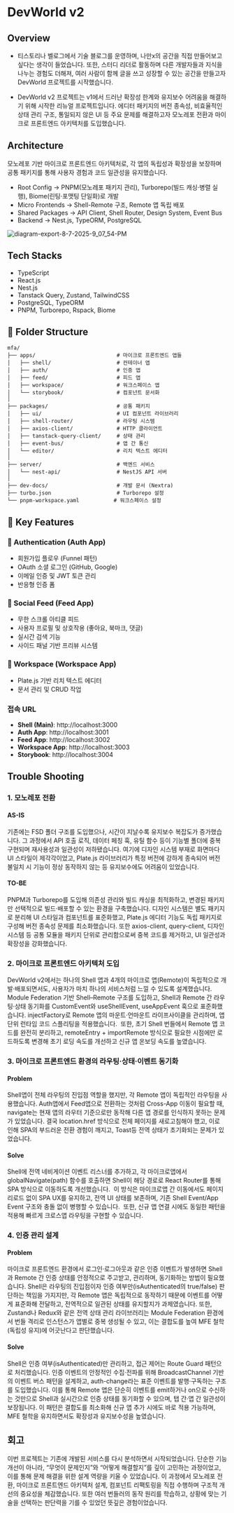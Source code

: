 # DevWorld v2

## Overview 
- 티스토리나 벨로그에서 기술 블로그를 운영하며, 나만x의 공간을 직접 만들어보고 싶다는 생각이 들었습니다. 또한, 스터디 리더로 활동하며 다른 개발자들과 지식을 나누는 경험도 더해져, 여러 사람이 함께 글을 쓰고 성장할 수 있는 공간을 만들고자 DevWorld 프로젝트를 시작했습니다. 

- DevWorld v2 프로젝트는 v1에서 드러난 확장성 한계와 유지보수 어려움을 해결하기 위해 시작한 리뉴얼 프로젝트입니다. 에디터 패키지의 버전 종속성, 비효율적인 상태 관리 구조, 통일되지 않은 UI 등 주요 문제를 해결하고자 모노레포 전환과 마이크로 프론트엔드 아키텍처를 도입했습니다.



## Architecture
모노레포 기반 마이크로 프론트엔드 아키텍처로, 각 앱의 독립성과 확장성을 보장하며 공통 패키지를 통해 사용자 경험과 코드 일관성을 유지했습니다.
- Root Config -> PNPM(모노레포 패키지 관리), Turborepo(빌드 캐싱·병렬 실행), Biome(린팅·포맷팅 단일화)로 개발
- Micro Frontends -> Shell-Remote 구조, Remote 앱 독립 배포
- Shared Packages -> API Client, Shell Router, Design System, Event Bus
- Backend -> Nest.js, TypeORM, PostgreSQL

![diagram-export-8-7-2025-9_07_54-PM](https://github.com/user-attachments/assets/46c6c8e4-289e-45d7-a404-2a40337da0c6)

## Tech Stacks 
- TypeScript
- React.js
- Nest.js
- Tanstack Query, Zustand, TailwindCSS
- PostgreSQL, TypeORM
- PNPM, Turborepo, Rspack, Biome

## 📁 Folder Structure

```
mfa/
├── apps/                          # 마이크로 프론트엔드 앱들
│   ├── shell/                     # 컨테이너 앱
│   ├── auth/                      # 인증 앱
│   ├── feed/                      # 피드 앱
│   ├── workspace/                 # 워크스페이스 앱
│   └── storybook/                 # 컴포넌트 문서화
│
├── packages/                      # 공통 패키지
│   ├── ui/                        # UI 컴포넌트 라이브러리
│   ├── shell-router/              # 라우팅 시스템
│   ├── axios-client/              # HTTP 클라이언트
│   ├── tanstack-query-client/     # 상태 관리
│   ├── event-bus/                 # 앱 간 통신
│   └── editor/                    # 리치 텍스트 에디터
│
├── server/                        # 백엔드 서비스
│   └── nest-api/                  # NestJS API 서버
│
├── dev-docs/                      # 개발 문서 (Nextra)
├── turbo.json                     # Turborepo 설정
└── pnpm-workspace.yaml           # 워크스페이스 설정
```

## 🎨 Key Features

### 🔐 Authentication (Auth App)
- 회원가입 플로우 (Funnel 패턴)
- OAuth 소셜 로그인 (GitHub, Google)
- 이메일 인증 및 JWT 토큰 관리
- 반응형 인증 폼

### 📰 Social Feed (Feed App)
- 무한 스크롤 아티클 피드
- 사용자 프로필 및 상호작용 (좋아요, 북마크, 댓글)
- 실시간 검색 기능
- 사이드 패널 기반 프리뷰 시스템

### 📝 Workspace (Workspace App)
- Plate.js 기반 리치 텍스트 에디터
- 문서 관리 및 CRUD 작업

### 접속 URL
- **Shell (Main)**: http://localhost:3000
- **Auth App**: http://localhost:3001
- **Feed App**: http://localhost:3002
- **Workspace App**: http://localhost:3003
- **Storybook**: http://localhost:3004

## Trouble Shooting
### 1. 모노레포 전환
#### AS-IS
기존에는 FSD 폴더 구조를 도입했으나, 시간이 지날수록 유지보수 복잡도가 증가했습니다. 그 과정에서 API 호출 로직, 데이터 페칭 훅, 유틸 함수 등이 기능별 폴더에 중복 구현되며 재사용성과 일관성이 저하됐습니다. 여기에 디자인 시스템 부재로 화면마다 UI 스타일이 제각각이었고, Plate.js 라이브러리가 특정 버전에 강하게 종속되어 버전 불일치 시 기능이 정상 동작하지 않는 등 유지보수에도 어려움이 있었습니다.

#### TO-BE
PNPM과 Turborepo를 도입해 의존성 관리와 빌드 캐싱을 최적화하고, 변경된 패키지만 선택적으로 빌드·배포할 수 있는 환경을 구축했습니다. 디자인 시스템은 별도 패키지로 분리해 UI 스타일과 컴포넌트를 표준화했고, Plate.js 에디터 기능도 독립 패키지로 구성해 버전 종속성 문제를 최소화했습니다. 또한 axios-client, query-client, 디자인 시스템 등 공통 모듈을 패키지 단위로 관리함으로써 중복 코드를 제거하고, UI 일관성과 확장성을 강화했습니다.

### 2. 마이크로 프론트엔드 아키텍처 도입
DevWorld v2에서는 하나의 Shell 앱과 4개의 마이크로 앱(Remote)이 독립적으로 개발·배포되면서도, 사용자가 마치 하나의 서비스처럼 느낄 수 있도록 설계했습니다. Module Federation 기반 Shell–Remote 구조를 도입하고, Shell과 Remote 간 라우팅·상태 동기화를 CustomEvent와 useShellEvent, useAppEvent 훅으로 표준화했습니다. injectFactory로 Remote 앱의 마운트·언마운트 라이프사이클을 관리하며, 앱 단위 런타임 코드 스플리팅을 적용했습니다.  또한, 초기 Shell 번들에서 Remote 앱 코드를 완전히 분리하고, remoteEntry + importRemote 방식으로 필요한 시점에만 로드하도록 변경해 초기 로딩 속도를 개선하고 신규 앱 온보딩 속도를 높였습니다.

### 3. 마이크로 프론트엔드 환경의 라우팅·상태·이벤트 동기화
#### Problem 
Shell앱이 전체 라우팅의 진입점 역할을 했지만, 각 Remote 앱이 독립적인 라우팅을 사용했습니다. Auth앱에서 Feed앱으로 전환하는 것처럼 Cross-App 이동이 필요할 때, navigate는 현재 앱의 라우터 기준으로만 동작해 다른 앱 경로를 인식하지 못하는 문제가 있었습니다. 결국 location.href 방식으로 전체 페이지를 새로고침해야 했고, 이로 인해 SPA의 부드러운 전환 경험이 깨지고, Toast등 전역 상태가 초기화되는 문제가 있었습니다.

#### Solve
Shell에 전역 네비게이션 이벤트 리스너를 추가하고, 각 마이크로앱에서 globalNavigate(path) 함수를 호출하면 Shell이 해당 경로로 React Router를 통해 SPA 방식으로 이동하도록 개선했습니다.  이 방식은 마이크로앱 간 이동에서도 페이지 리로드 없이 SPA UX를 유지하고, 전역 UI 상태를 보존하며, 기존 Shell Event/App Event 구조와 충돌 없이 병행할 수 있습니다.  또한, 신규 앱 연결 시에도 동일한 패턴을 적용해 빠르게 크로스앱 라우팅을 구현할 수 있습니다.

### 4. 인증 관리 설계
#### Problem 
마이크로 프론트엔드 환경에서 로그인·로그아웃과 같은 인증 이벤트가 발생하면 Shell과 Remote 간 인증 상태를 안정적으로 주고받고, 관리하며, 동기화하는 방법이 필요했습니다. Shell은 라우팅의 진입점이자 인증 여부만(isAuthenticated의 true/false) 판단하는 책임을 가지지만, 각 Remote 앱은 독립적으로 동작하기 때문에 이벤트를 어떻게 표준화해 전달하고, 전역적으로 일관된 상태를 유지할지가 과제였습니다. 또한, Zustand나 Redux와 같은 전역 상태 관리 라이브러리는 Module Federation 환경에서 번들 격리로 인스턴스가 앱별로 중복 생성될 수 있고, 이는 결합도를 높여 MFE 철학(독립성 유지)에 어긋난다고 판단했습니다.

#### Solve
Shell은 인증 여부(isAuthenticated)만 관리하고, 접근 제어는 Route Guard 패턴으로 처리했습니다. 인증 이벤트의 안정적인 수집·전파를 위해 BroadcastChannel 기반의 이벤트 버스 패턴을 설계하고, auth-change라는 표준 이벤트를 발행·구독하는 구조를 도입했습니다. 이를 통해 Remote 앱은 단순히 이벤트를 emit하거나 on으로 수신하는 것만으로 Shell과 실시간으로 인증 상태를 동기화할 수 있으며, 탭 간·앱 간 일관성이 보장됩니다. 이 패턴은 결합도를 최소화해 신규 앱 추가 시에도 바로 적용 가능하며, MFE 철학을 유지하면서도 확장성과 유지보수성을 높였습니다.

## 회고
이번 프로젝트는 기존에 개발된 서비스를 다시 분석하면서 시작되었습니다. 단순한 기능 개선이 아니라, “무엇이 문제인지”와 “어떻게 해결할지”를 깊이 고민하는 과정이었고, 이를 통해 문제 해결을 위한 설계 역량을 키울 수 있었습니다. 이 과정에서 모노레포 전환, 마이크로 프론트엔드 아키텍처 설계, 컴포넌트 리팩토링을 직접 수행하며 구조적 개선의 중요성을 체감했습니다. 또한 여러 번들러의 동작 원리를 학습하고, 상황에 맞는 기술을 선택하는 판단력을 기를 수 있었던 뜻깊은 경험이었습니다.




